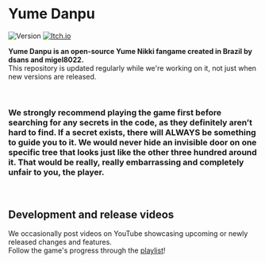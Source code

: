 # Yume Danpu
![Version](https://img.shields.io/badge/version-0.01-65FF8A)
[![Itch.io](https://img.shields.io/badge/Itch.io-FA5C5C?logo=itchdotio&logoColor=f5f5f5)](https://dsnas.itch.io/yume-danpu)

**Yume Danpu is an open-source Yume Nikki fangame created in Brazil by dsans and migel8022.**  
This repository is updated regularly while we're working on it, not just when new versions are released.

&nbsp;

### We strongly recommend playing the game first before searching for any secrets in the code, as they definitely aren’t hard to find. If a secret exists, there will ALWAYS be something to guide you to it. We would never hide an invisible door on one specific tree that looks just like the other three hundred around it. That would be really, really embarrassing and completely unfair to you, the player.

&nbsp;

## Development and release videos
We occasionally post videos on YouTube showcasing upcoming or newly released changes and features.  
Follow the game's progress through the [playlist](https://www.youtube.com/playlist?list=PL_pzsGsbaRMXNumNYboPS_WFcR2NDsNUd)!

